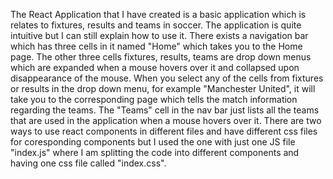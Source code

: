 The React Application that I have created is a basic application which is relates to fixtures, results and teams in soccer. The application is quite intuitive but I can still explain how to use it. There exists a navigation bar which has three cells in it named "Home" which takes you to the Home page. The other three cells fixtures, results, teams are drop down menus which are expanded when a mouse hovers over it and collapsed upon disappearance of the mouse. When you select any of the cells from fixtures or results in the drop down menu, for example "Manchester United", it will take you to the corresponding page which tells the match information regarding the teams. The "Teams" cell in the nav bar just lists all the teams that are used in the application when a mouse hovers over it. There are two ways to use react components in different files and have different css files for coresponding components but I used the one with just one JS file "index.js" where I am splitting the code into different components and having one css file called "index.css".  
